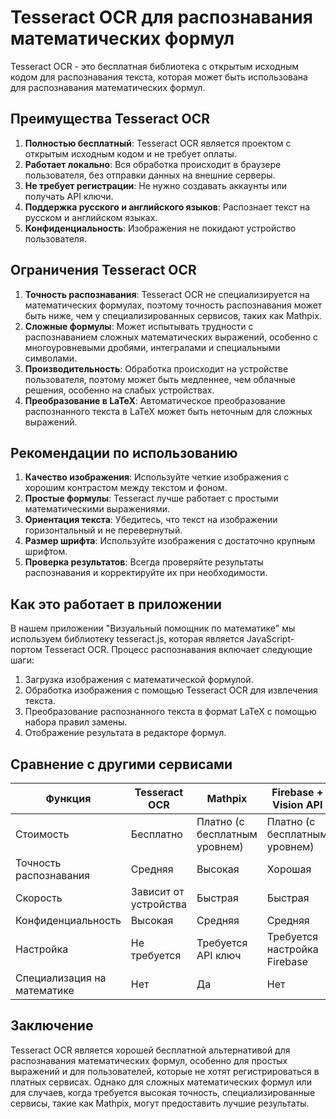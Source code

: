 # Tesseract OCR для распознавания математических формул

Tesseract OCR - это бесплатная библиотека с открытым исходным кодом для распознавания текста, которая может быть использована для распознавания математических формул.

## Преимущества Tesseract OCR

1. **Полностью бесплатный**: Tesseract OCR является проектом с открытым исходным кодом и не требует оплаты.
2. **Работает локально**: Вся обработка происходит в браузере пользователя, без отправки данных на внешние серверы.
3. **Не требует регистрации**: Не нужно создавать аккаунты или получать API ключи.
4. **Поддержка русского и английского языков**: Распознает текст на русском и английском языках.
5. **Конфиденциальность**: Изображения не покидают устройство пользователя.

## Ограничения Tesseract OCR

1. **Точность распознавания**: Tesseract OCR не специализируется на математических формулах, поэтому точность распознавания может быть ниже, чем у специализированных сервисов, таких как Mathpix.
2. **Сложные формулы**: Может испытывать трудности с распознаванием сложных математических выражений, особенно с многоуровневыми дробями, интегралами и специальными символами.
3. **Производительность**: Обработка происходит на устройстве пользователя, поэтому может быть медленнее, чем облачные решения, особенно на слабых устройствах.
4. **Преобразование в LaTeX**: Автоматическое преобразование распознанного текста в LaTeX может быть неточным для сложных выражений.

## Рекомендации по использованию

1. **Качество изображения**: Используйте четкие изображения с хорошим контрастом между текстом и фоном.
2. **Простые формулы**: Tesseract лучше работает с простыми математическими выражениями.
3. **Ориентация текста**: Убедитесь, что текст на изображении горизонтальный и не перевернутый.
4. **Размер шрифта**: Используйте изображения с достаточно крупным шрифтом.
5. **Проверка результатов**: Всегда проверяйте результаты распознавания и корректируйте их при необходимости.

## Как это работает в приложении

В нашем приложении "Визуальный помощник по математике" мы используем библиотеку tesseract.js, которая является JavaScript-портом Tesseract OCR. Процесс распознавания включает следующие шаги:

1. Загрузка изображения с математической формулой.
2. Обработка изображения с помощью Tesseract OCR для извлечения текста.
3. Преобразование распознанного текста в формат LaTeX с помощью набора правил замены.
4. Отображение результата в редакторе формул.

## Сравнение с другими сервисами

| Функция | Tesseract OCR | Mathpix | Firebase + Vision API |
|---------|---------------|---------|----------------------|
| Стоимость | Бесплатно | Платно (с бесплатным уровнем) | Платно (с бесплатным уровнем) |
| Точность распознавания | Средняя | Высокая | Хорошая |
| Скорость | Зависит от устройства | Быстрая | Быстрая |
| Конфиденциальность | Высокая | Средняя | Средняя |
| Настройка | Не требуется | Требуется API ключ | Требуется настройка Firebase |
| Специализация на математике | Нет | Да | Нет |

## Заключение

Tesseract OCR является хорошей бесплатной альтернативой для распознавания математических формул, особенно для простых выражений и для пользователей, которые не хотят регистрироваться в платных сервисах. Однако для сложных математических формул или для случаев, когда требуется высокая точность, специализированные сервисы, такие как Mathpix, могут предоставить лучшие результаты.